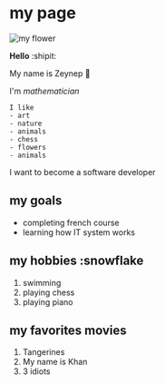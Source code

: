 # my page

![my flower](https://i2.milimaj.com/i/milliyet/75/0x410/5f14697655427f1424633c37.jpg)

**Hello** :shipit:

My name is Zeynep :tada:

I'm *mathematician*

```text
I like
- art 
- nature 
- animals
- chess
- flowers
- animals
```

I want to become a software developer

## my goals

- completing french course
- learning how IT system works
  
## my hobbies :snowflake

1. swimming
2. playing chess
3. playing piano

## my favorites movies

1. Tangerines
2. My name is Khan
3. 3 idiots
